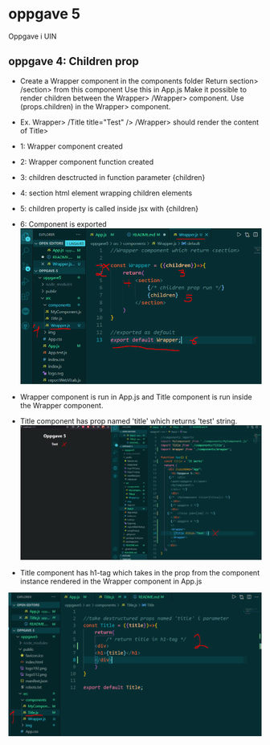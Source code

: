 # oppgave 5
 Oppgave i UIN

## oppgave 4: Children prop
* Create a Wrapper component in the components folder
Return section> /section> from this component
Use this in App.js
Make it possible to render children between the Wrapper> /Wrapper> component. Use (props.children) in the Wrapper> component.
* Ex. Wrapper> /Title title="Test" /> /Wrapper> should render the content of  Title>

* 1: Wrapper component created
* 2: Wrapper component function created
* 3: children desctructed in function parameter {children}
* 4: section html element wrapping children elements
* 5: children property is called inside jsx with {children}
* 6: Component is exported
![opgave3 compo](src/img/opg4vs1.PNG)


* Wrapper component is run in App.js and Title component is run inside the Wrapper component.
* Title component has prop named 'title' which returns 'test' string.
![opgave 3 child](src/img/opg4vs3.PNG)

* Title component has h1-tag which takes in the prop from the component instance rendered in the Wrapper component in App.js

![opgave 3 child](src/img/opg4vs2.PNG)
